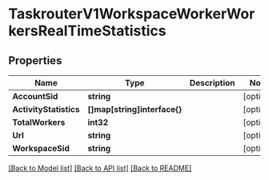 # TaskrouterV1WorkspaceWorkerWorkersRealTimeStatistics

## Properties

Name | Type | Description | Notes
------------ | ------------- | ------------- | -------------
**AccountSid** | **string** |  | [optional] 
**ActivityStatistics** | **[]map[string]interface{}** |  | [optional] 
**TotalWorkers** | **int32** |  | [optional] 
**Url** | **string** |  | [optional] 
**WorkspaceSid** | **string** |  | [optional] 

[[Back to Model list]](../README.md#documentation-for-models) [[Back to API list]](../README.md#documentation-for-api-endpoints) [[Back to README]](../README.md)


